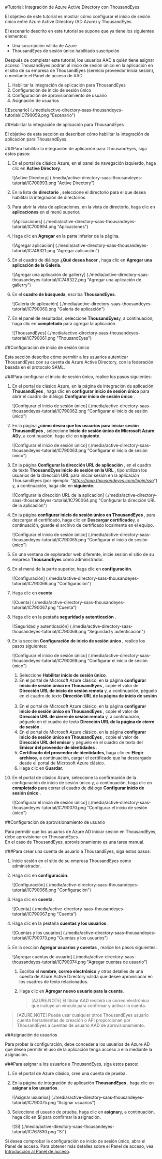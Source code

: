 <properties 
    pageTitle="Tutorial: Integración de Azure Active Directory con ThousandEyes | Microsoft Azure" 
    description="Aprenda a usar ThousandEyes con Azure Active Directory para habilitar el inicio de sesión único, aprovisionamiento automatizado y mucho más." 
    services="active-directory" 
    authors="jeevansd"  
    documentationCenter="na" 
    manager="femila"/>
<tags 
    ms.service="active-directory" 
    ms.devlang="na" 
    ms.topic="article" 
    ms.tgt_pltfrm="na" 
    ms.workload="identity" 
    ms.date="09/11/2016" 
    ms.author="jeedes" />

#<a name="tutorial-azure-active-directory-integration-with-thousandeyes"></a>Tutorial: Integración de Azure Active Directory con ThousandEyes
  
El objetivo de este tutorial es mostrar cómo configurar el inicio de sesión único entre Azure Active Directory (AD Azure) y ThousandEyes.
  
El escenario descrito en este tutorial se supone que ya tiene los siguientes elementos:

-   Una suscripción válida de Azure
-   ThousandEyes de sesión único habilitado suscripción
  
Después de completar este tutorial, los usuarios AAD a quién tiene asignar acceso ThousandEyes podrán al inicio de sesión único en la aplicación en el sitio de su empresa de ThousandEyes (servicio proveedor inicia sesión), o mediante el Panel de acceso de AAD.

1.  Habilitar la integración de aplicación para ThousandEyes
2.  Configuración de inicio de sesión único
3.  Configuración de aprovisionamiento de usuario
4.  Asignación de usuarios

![Escenario] (./media/active-directory-saas-thousandeyes-tutorial/IC790059.png "Escenario")

##<a name="enabling-the-application-integration-for-thousandeyes"></a>Habilitar la integración de aplicación para ThousandEyes
  
El objetivo de esta sección es describen cómo habilitar la integración de aplicación para ThousandEyes.

###<a name="to-enable-the-application-integration-for-thousandeyes-perform-the-following-steps"></a>Para habilitar la integración de aplicación para ThousandEyes, siga estos pasos:

1.  En el portal de clásico Azure, en el panel de navegación izquierdo, haga clic en **Active Directory**.

    ![Active Directory] (./media/active-directory-saas-thousandeyes-tutorial/IC700993.png "Active Directory")

2.  En la lista de **directorio** , seleccione el directorio para el que desea habilitar la integración de directorios.

3.  Para abrir la vista de aplicaciones, en la vista de directorio, haga clic en **aplicaciones** en el menú superior.

    ![Aplicaciones] (./media/active-directory-saas-thousandeyes-tutorial/IC700994.png "Aplicaciones")

4.  Haga clic en **Agregar** en la parte inferior de la página.

    ![Agregar aplicación] (./media/active-directory-saas-thousandeyes-tutorial/IC749321.png "Agregar aplicación")

5.  En el cuadro de diálogo **¿Qué desea hacer** , haga clic en **Agregar una aplicación de la Galería**.

    ![Agregar una aplicación de gallerry] (./media/active-directory-saas-thousandeyes-tutorial/IC749322.png "Agregar una aplicación de gallerry")

6.  En el **cuadro de búsqueda**, escriba **ThousandEyes**.

    ![Galería de aplicación] (./media/active-directory-saas-thousandeyes-tutorial/IC790060.png "Galería de aplicación")

7.  En el panel de resultados, seleccione **ThousandEyes**y, a continuación, haga clic en **completado** para agregar la aplicación.

    ![ThousandEyes] (./media/active-directory-saas-thousandeyes-tutorial/IC790061.png "ThousandEyes")

##<a name="configuring-single-sign-on"></a>Configuración de inicio de sesión único
  
Esta sección describe cómo permitir a los usuarios autenticar ThousandEyes con su cuenta de Azure Active Directory, con la federación basada en el protocolo SAML.

###<a name="to-configure-single-sign-on-perform-the-following-steps"></a>Para configurar el inicio de sesión único, realice los pasos siguientes:

1.  En el portal de clásico Azure, en la página de integración de aplicación **ThousandEyes** , haga clic en **configurar inicio de sesión único** para abrir el cuadro de diálogo **Configurar inicio de sesión único** .

    ![Configurar el inicio de sesión único] (./media/active-directory-saas-thousandeyes-tutorial/IC790062.png "Configurar el inicio de sesión único")

2.  En la página **¿cómo desea que los usuarios para iniciar sesión ThousandEyes** , seleccione **Inicio de sesión único de Microsoft Azure AD**y, a continuación, haga clic en **siguiente**.

    ![Configurar el inicio de sesión único] (./media/active-directory-saas-thousandeyes-tutorial/IC790063.png "Configurar el inicio de sesión único")

3.  En la página **Configurar la dirección URL de aplicación** , en el cuadro de texto **ThousandEyes inicio de sesión en la URL** , tipo utilizan los usuarios de la dirección URL para iniciar sesión en la aplicación ThousandEyes (por ejemplo: "*https://app.thousandeyes.com/login/sso*") y, a continuación, haga clic en **siguiente**. 

    ![Configurar la dirección URL de la aplicación] (./media/active-directory-saas-thousandeyes-tutorial/IC790064.png "Configurar la dirección URL de la aplicación")

4.  En la página **configurar inicio de sesión único en ThousandEyes** , para descargar el certificado, haga clic en **Descargar certificado**y, a continuación, guarde el archivo de certificado localmente en el equipo.

    ![Configurar el inicio de sesión único] (./media/active-directory-saas-thousandeyes-tutorial/IC790065.png "Configurar el inicio de sesión único")

5.  En una ventana de explorador web diferente, inicie sesión el sitio de su empresa **ThousandEyes** como administrador.

6.  En el menú de la parte superior, haga clic en **configuración**.

    ![Configuración] (./media/active-directory-saas-thousandeyes-tutorial/IC790066.png "Configuración")

7.  Haga clic en **cuenta**

    ![Cuenta] (./media/active-directory-saas-thousandeyes-tutorial/IC790067.png "Cuenta")

8.  Haga clic en la pestaña **seguridad y autenticación** .

    ![Seguridad y autenticación] (./media/active-directory-saas-thousandeyes-tutorial/IC790068.png "Seguridad y autenticación")

9.  En la sección **Configuración de inicio de sesión único** , realice los pasos siguientes:

    ![Configurar el inicio de sesión único] (./media/active-directory-saas-thousandeyes-tutorial/IC790069.png "Configurar el inicio de sesión único")

    1.  Seleccione **Habilitar inicio de sesión único**.
    2.  En el portal de Microsoft Azure clásico, en la página **configurar inicio de sesión único en ThousandEyes** , copie el valor de **Dirección URL de inicio de sesión remota** y, a continuación, péguelo en el cuadro de texto **Dirección URL de la página de inicio de sesión** .
    3.  En el portal de Microsoft Azure clásico, en la página **configurar inicio de sesión único en ThousandEyes** , copie el valor de **Dirección URL de cierre de sesión remota** y, a continuación, péguelo en el cuadro de texto **Dirección URL de la página de cierre de sesión** .
    4.  En el portal de Microsoft Azure clásico, en la página **configurar inicio de sesión único en ThousandEyes** , copie el valor de **Dirección URL del emisor** y péguelo en el cuadro de texto del **Emisor del proveedor de identidades** .
    5.  **Certificado del proveedor de identidades**, haga clic en **Elegir archivo**y, a continuación, cargar el certificado que ha descargado desde el portal de Microsoft Azure clásico.
    6.  Haga clic en **Guardar**.

10. En el portal de clásico Azure, seleccione la confirmación de la configuración de inicio de sesión único y, a continuación, haga clic en **completado** para cerrar el cuadro de diálogo **Configurar inicio de sesión único** .

    ![Configurar el inicio de sesión único] (./media/active-directory-saas-thousandeyes-tutorial/IC790070.png "Configurar el inicio de sesión único")

##<a name="configuring-user-provisioning"></a>Configuración de aprovisionamiento de usuario
  
Para permitir que los usuarios de Azure AD iniciar sesión en ThousandEyes, debe aprovisionar en ThousandEyes.  
En el caso de ThousandEyes, aprovisionamiento es una tarea manual.

###<a name="to-provision-a-user-account-to-thousandeyes-perform-the-following-steps"></a>Para crear una cuenta de usuario a ThousandEyes, siga estos pasos:

1.  Inicie sesión en el sitio de su empresa ThousandEyes como administrador.

2.  Haga clic en **configuración**.

    ![Configuración] (./media/active-directory-saas-thousandeyes-tutorial/IC790066.png "Configuración")

3.  Haga clic en **cuenta**.

    ![Cuenta] (./media/active-directory-saas-thousandeyes-tutorial/IC790067.png "Cuenta")

4.  Haga clic en la pestaña **cuentas y los usuarios** .

    ![Cuentas y los usuarios] (./media/active-directory-saas-thousandeyes-tutorial/IC790073.png "Cuentas y los usuarios")

5.  En la sección **Agregar usuarios y cuentas** , realice los pasos siguientes:

    ![Agregar cuentas de usuario] (./media/active-directory-saas-thousandeyes-tutorial/IC790074.png "Agregar cuentas de usuario")

    1.  Escriba el **nombre**, **correo electrónico** y otros detalles de una cuenta de Azure Active Directory válida que desee aprovisionar en los cuadros de texto relacionados.
    2.  Haga clic en **Agregar nuevo usuario para la cuenta**.

        >[AZURE.NOTE] El titular AAD recibirá un correo electrónico que incluye un vínculo para confirmar y activar la cuenta.

>[AZURE.NOTE] Puede usar cualquier otros ThousandEyes usuario cuenta herramientas de creación o API proporcionan por ThousandEyes a cuentas de usuario AAD de aprovisionamiento.

##<a name="assigning-users"></a>Asignación de usuarios
  
Para probar la configuración, debe conceder a los usuarios de Azure AD que desea permitir el uso de la aplicación tenga acceso a ella mediante la asignación.

###<a name="to-assign-users-to-thousandeyes-perform-the-following-steps"></a>Para asignar a los usuarios a ThousandEyes, siga estos pasos:

1.  En el portal de Azure clásico, cree una cuenta de prueba.

2.  En la página de integración de aplicación **ThousandEyes** , haga clic en **asignar a los usuarios**.

    ![Asignar usuarios] (./media/active-directory-saas-thousandeyes-tutorial/IC790075.png "Asignar usuarios")

3.  Seleccione el usuario de prueba, haga clic en **asignar**y, a continuación, haga clic en **Sí** para confirmar la asignación.

    ![Sí] (./media/active-directory-saas-thousandeyes-tutorial/IC767830.png "Sí")
  
Si desea comprobar la configuración de inicio de sesión único, abra el Panel de acceso. Para obtener más detalles sobre el Panel de acceso, vea [Introducción al Panel de acceso](active-directory-saas-access-panel-introduction.md).

